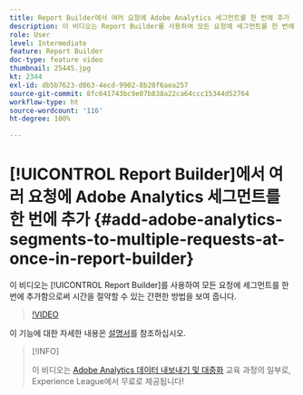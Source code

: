```yaml
---
title: Report Builder에서 여러 요청에 Adobe Analytics 세그먼트를 한 번에 추가
description: 이 비디오는 Report Builder를 사용하여 모든 요청에 세그먼트를 한 번에 추가함으로써 시간을 절약할 수 있는 간편한 방법을 보여 줍니다.
role: User
level: Intermediate
feature: Report Builder
doc-type: feature video
thumbnail: 25445.jpg
kt: 2344
exl-id: db5b7623-d863-4ecd-9902-8b20f6aea257
source-git-commit: 8fc641743bc9e07b838a22ca64ccc15344d52764
workflow-type: ht
source-wordcount: '116'
ht-degree: 100%

---
```


# [!UICONTROL Report Builder]에서 여러 요청에 Adobe Analytics 세그먼트를 한 번에 추가 {#add-adobe-analytics-segments-to-multiple-requests-at-once-in-report-builder}

이 비디오는 [!UICONTROL Report Builder]를 사용하여 모든 요청에 세그먼트를 한 번에 추가함으로써 시간을 절약할 수 있는 간편한 방법을 보여 줍니다.

>[!VIDEO](https://video.tv.adobe.com/v/25445/?quality=12&learn=on)

이 기능에 대한 자세한 내용은 [설명서](https://experienceleague.adobe.com/docs/analytics/analyze/report-builder/home.html?lang=ko)를 참조하십시오.

>[!INFO]
>
> 이 비디오는 [Adobe Analytics 데이터 내보내기 및 대중화](https://experienceleague.adobe.com/?recommended=Analytics-A-1-2022.1.democratizing) 교육 과정의 일부로, Experience League에서 무료로 제공됩니다!